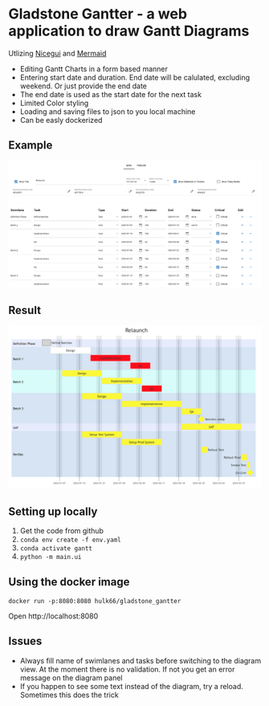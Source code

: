 # Gladstone Gantter - a web application to draw Gantt Diagrams

Utlizing [Nicegui](https://nicegui.io/) and [Mermaid](https://mermaid.js.org/) 

* Editing Gantt Charts in a form based manner
* Entering start date and duration. End date will be calulated, excluding weekend. Or just provide the end date
* The end date is used as the start date for the next task
* Limited Color styling
* Loading and saving files to json to you local machine 
* Can be easly dockerized
## Example
![ ](form.png)

## Result
![Alt text](result.png)

## Setting up locally
1. Get the code from github
2. `conda env create -f env.yaml`
3. `conda activate gantt`
4. `python -m main.ui`

## Using the docker image
    docker run -p:8080:8080 hulk66/gladstone_gantter
Open http://localhost:8080    

## Issues
* Always fill name of swimlanes and tasks before switching to the diagram view. At the moment there is no validation. If not you get an error message on the diagram panel
* If you happen to see some text instead of the diagram, try a reload. Sometimes this does the trick


